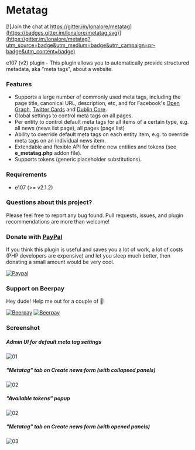 # Metatag

[![Join the chat at https://gitter.im/lonalore/metatag](https://badges.gitter.im/lonalore/metatag.svg)](https://gitter.im/lonalore/metatag?utm_source=badge&utm_medium=badge&utm_campaign=pr-badge&utm_content=badge)

e107 (v2) plugin - This plugin allows you to automatically provide structured metadata, aka "meta tags", about a website.

### Features

- Supports a large number of commonly used meta tags, including the page title, canonical URL, description, etc, and for Facebook's [Open Graph](http://ogp.me/), [Twitter Cards](https://dev.twitter.com/docs/cards) and [Dublin Core](http://dublincore.org/documents/dces/).
- Global settings to control meta tags on all pages.
- Per entity to control default meta tags for all items of a certain type, e.g. all news (news list page), all pages (page list)
- Ability to override default meta tags on each entity item, e.g. to override meta tags on an individual news item.
- Extendable and flexible API for define new entities and tokens (see **e_metatag.php** addon file).
- Supports tokens (generic placeholder substitutions).

### Requirements

- e107 (>= v2.1.2)

### Questions about this project?

Please feel free to report any bug found. Pull requests, issues, and plugin recommendations are more than welcome!

### Donate with [PayPal](https://www.paypal.com/cgi-bin/webscr?cmd=_s-xclick&hosted_button_id=PQYDBAMQ3D2UG)

If you think this plugin is useful and saves you a lot of work, a lot of costs (PHP developers are expensive) and let you sleep much better, then donating a small amount would be very cool.

[![Paypal](https://www.paypalobjects.com/en_US/i/btn/btn_donateCC_LG.gif)](https://www.paypal.com/cgi-bin/webscr?cmd=_s-xclick&hosted_button_id=PQYDBAMQ3D2UG)

### Support on Beerpay
Hey dude! Help me out for a couple of :beers:!

[![Beerpay](https://beerpay.io/lonalore/metatag/badge.svg?style=beer-square)](https://beerpay.io/lonalore/metatag)  [![Beerpay](https://beerpay.io/lonalore/metatag/make-wish.svg?style=flat-square)](https://beerpay.io/lonalore/metatag?focus=wish)

### Screenshot

##### Admin UI for default meta tag settings

![01](https://dl.dropboxusercontent.com/u/17751753/metatag/metatag01.png)

##### "Metatag" tab on Create news form (with collapsed panels)

![02](https://dl.dropboxusercontent.com/u/17751753/metatag/metatag02.png)

##### "Available tokens" popup

![02](https://dl.dropboxusercontent.com/u/17751753/metatag/metatag04.png)

##### "Metatag" tab on Create news form (with opened panels)

![03](https://dl.dropboxusercontent.com/u/17751753/metatag/metatag03.png)
